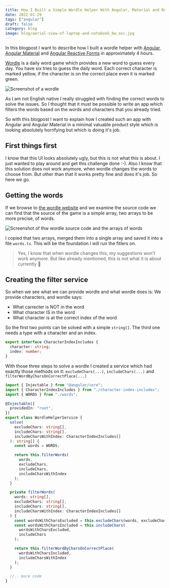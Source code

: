 ```yaml
---
title: How I Built a Simple Wordle Helper With Angular, Material and Reactive Forms
date: 2022-01-29
tags: ["angular"]
draft: false
category: blog
image: blog/aerial-view-of-laptop-and-notebook_bw_osc.jpg
---
```


In this blogpost I want to describe how I built a wordle helper with [Angular](https://angular.io/), [Angular Material](https://material.angular.io/) and [Angular Reactive Forms](https://angular.io/guide/reactive-forms) in approximately 4 hours.

[Wordle](https://www.powerlanguage.co.uk/wordle/) is a daily word game which provides a new word to guess every day. You have six tries to guess the daily word. Each correct character is marked yellow, if the character is on the correct place even it is marked green.

![Screenshot of a wordle](https://cdn.offering.solutions/img/articles/2021-09-30/3.png)

As I am not English native I really struggled with finding the correct words to solve the issues. So I thought that it must be possible to write an app which filters the words based on the words and characters that you already tried.

So with this blogpost I want to explain how I created such an app with Angular and Angular Material in a minimal valuable product style which is looking absolutely horrifying but which is doing it's job.

## First things first

I know that this UI looks absolutely ugly, but this is not what this is about. I just wanted to play around and get this challenge done :-). Also I know that this solution does not work anymore, when wordle changes the words to choose from. But other than that it works pretty fine and does it's job. So here we go.

## Getting the words

If we browse to [the wordle website](https://www.powerlanguage.co.uk/wordle/) and we examine the source code we can find that the source of the game is a simple array, two arrays to be more precise, of words.

![Screenshot of thw wordle source code and the arrays of words](https://cdn.offering.solutions/img/articles/2021-09-30/3.png)

I copied that two arrays, merged them into a single array and saved it into a file `words.ts`. This will be the foundation I will run the fitlers on.

> Yes, I know that when wordle changes this, my suggestions won't work anymore. But like already mentioned, this is not what it is about currently 🙂

## Creating the filter service

So when we see what we can provide wordle and what wordle does is: We provide characters, and wordle says:

- What carrecter is NOT in the word
- What character IS in the word
- What character is at the correct index of the word

So the first two points can be solved with a simple `string[]`. The third one needs a type with a character and an index.

```ts
export interface CharacterIndexIncludes {
  character: string;
  index: number;
}
```

With those three steps to solve a wordle I created a service which had exactly those methods on it: `excludeChars(...)`, `includeChars(...)` and `filterWordByCharsOnCorrectPlace(...)`

```ts
import { Injectable } from "@angular/core";
import { CharacterIndexIncludes } from "./character-index-includes";
import { WORDS } from "./words";

@Injectable({
  providedIn: "root",
})
export class WordleHelperService {
  solve(
    excludeChars: string[],
    includeChars: string[],
    includeCharsWithIndex: CharacterIndexIncludes[]
  ): string[] {
    const words = WORDS;

    return this.filterWords(
      words,
      excludeChars,
      includeChars,
      includeCharsWithIndex
    );
  }

  private filterWords(
    words: string[],
    excludeChars: string[],
    includeChars: string[],
    includeCharsWithIndex: CharacterIndexIncludes[]
  ) {
    const wordsWithCharsExcluded = this.excludeChars(words, excludeChars);
    const wordsWithCharsIncluded = this.includeChars(
      wordsWithCharsExcluded,
      includeChars
    );

    return this.filterWordByCharsOnCorrectPlace(
      wordsWithCharsIncluded,
      includeCharsWithIndex
    );
  }

  //.. more code
}
```
